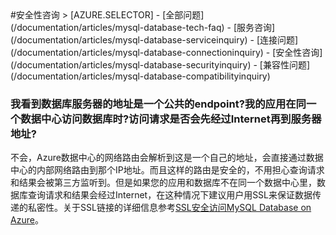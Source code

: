<properties linkid="" urlDisplayName="" pageTitle="MySQL服务问题 - Azure 微软云" metaKeywords="Azure 云,技术文档,文档与资源,MySQL,数据库,常见问题,数据安全访问,Azure MySQL, MySQL PaaS,Azure MySQL PaaS, Azure MySQL Service, Azure RDS,FAQ" description="针对用户在使用MySQL 数据库 on Azure中遇到的一些常见技术问题,提供快速解答。如果您仍存有疑问,欢迎联系技术支持。" metaCanonical="" services="MySQL" documentationCenter="Services" title="" authors="" solutions="" manager="" editor="" />

<tags ms.service="mysql" ms.date="05/28/2016" wacn.date="05/28/2016"/>
#安全性咨询
> [AZURE.SELECTOR]
- [全部问题](/documentation/articles/mysql-database-tech-faq)
- [服务咨询](/documentation/articles/mysql-database-serviceinquiry)
- [连接问题](/documentation/articles/mysql-database-connectioninquiry)
- [安全性咨询](/documentation/articles/mysql-database-securityinquiry)
- [兼容性问题](/documentation/articles/mysql-database-compatibilityinquiry)

### **我看到数据库服务器的地址是一个公共的endpoint?我的应用在同一个数据中心访问数据库时?访问请求是否会先经过Internet再到服务器地址?**

不会，Azure数据中心的网络路由会解析到这是一个自己的地址，会直接通过数据中心的内部网络路由到那个IP地址。而且这样的路由是安全的，不用担心查询请求和结果会被第三方监听到。但是如果您的应用和数据库不在同一个数据中心里，数据库查询请求和结果会经过Internet，在这种情况下建议用户用SSL来保证数据传递的私密性。关于SSL链接的详细信息参考[SSL安全访问MySQL Database on Azure](/documentation/articles/mysql-database-ssl-connection/)。